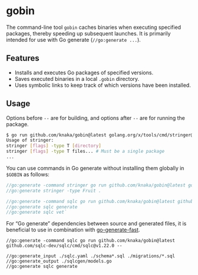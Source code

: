 # gobin

The command-line tool `gobin` caches binaries when executing specified packages, thereby speeding up subsequent launches. It is primarily intended for use with Go generate (`//go:generate ...`).

## Features

- Installs and executes Go packages of specified versions.
- Saves executed binaries in a local `.gobin` directory.
- Uses symbolic links to keep track of which versions have been installed.

## Usage

Options before `--` are for building, and options after `--` are for running the package.

```bash
$ go run github.com/knaka/gobin@latest golang.org/x/tools/cmd/stringer@v0.15.0 -- -help
Usage of stringer:
stringer [flags] -type T [directory]
stringer [flags] -type T files... # Must be a single package
...
```

You can use commands in Go generate without installing them globally in `$GOBIN` as follows:

```go
//go:generate -command stringer go run github.com/knaka/gobin@latest golang.org/x/tools/cmd/stringer@v0.15.0 --
//go:generate stringer -type Fruit .

//go:generate -command sqlc go run github.com/knaka/gobin@latest github.com/sqlc-dev/sqlc/cmd/sqlc@v1.22.0 --
//go:generate sqlc generate
//go:generate sqlc vet`
```

For “Go generate” dependencies between source and generated files, it is beneficial to use in combination with [go-generate-fast](https://github.com/oNaiPs/go-generate-fast).

```gotemplate
//go:generate -command sqlc go run github.com/knaka/gobin@latest github.com/sqlc-dev/sqlc/cmd/sqlc@v1.22.0 --

//go:generate_input ./sqlc.yaml ./schema*.sql ./migrations/*.sql
//go:generate_output ./sqlcgen/models.go
//go:generate sqlc generate
```
